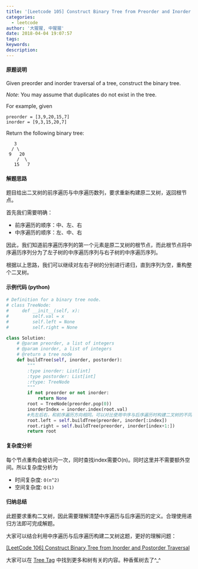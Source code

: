 ```yaml
---
title: '[Leetcode 105] Construct Binary Tree from Preorder and Inorder Traversal'
categories:
  - leetcode
author: '大猩猩, 中猩猩'
date: 2018-04-04 19:07:57
tags:
keywords:
description:
---
```


#### 原题说明
Given preorder and inorder traversal of a tree, construct the binary tree.

*Note*:
You may assume that duplicates do not exist in the tree.

For example, given

	preorder = [3,9,20,15,7]
	inorder = [9,3,15,20,7]


Return the following binary tree:

       3
      / \
     9   20
        /  \
       15   7


#### 解题思路
题目给出二叉树的前序遍历与中序遍历数列，要求重新构建原二叉树，返回根节点。

首先我们需要明确：

- 前序遍历的顺序：中、左、右
- 中序遍历的顺序：左、中、右


因此，我们知道前序遍历序列的第一个元素是原二叉树的根节点，而此根节点将中序遍历序列分为了左子树的中序遍历序列与右子树的中序遍历序列。

根据以上思路，我们可以继续对左右子树的分别进行递归，直到序列为空，重构整个二叉树。

#### 示例代码 (python)
```python
# Definition for a binary tree node.
# class TreeNode:
#     def __init__(self, x):
#         self.val = x
#         self.left = None
#         self.right = None

class Solution:
    # @param preorder, a list of integers
    # @param inorder, a list of integers
    # @return a tree node
    def buildTree(self, inorder, postorder):
        """
        :type inorder: List[int]
        :type postorder: List[int]
        :rtype: TreeNode
        """
        if not preorder or not inorder:
            return None        
        root = TreeNode(preorder.pop(0))
        inorderIndex = inorder.index(root.val)
        #先左后右，和前序遍历方向相同。可以对比使用中序与后序遍历时构建二叉树的不同
        root.left = self.buildTree(preorder, inorder[:index])
        root.right = self.buildTree(preorder, inorder[index+1:])
        return root
```

#### 复杂度分析
每个节点重构会被访问一次，同时查找index需要O(n)。同时这里并不需要额外空间。所以复杂度分析为

- 时间复杂度: `O(n^2)`
- 空间复杂度: `O(1)`

#### 归纳总结
此题要求重构二叉树，因此需要理解清楚中序遍历与后序遍历的定义。合理使用递归方法即可完成解题。

大家可以结合利用中序遍历与后序遍历构建二叉树这题，更好的理解问题：

[[LeetCode 106] Construct Binary Tree from Inorder and Postorder Traversal](/Leetcode-106-Construct-Binary-Tree-from-Inorder-and-Postorder-Traversal)

大家可以在 [Tree Tag](/tags/Tree) 中找到更多和树有关的内容。种香蕉树去了^_^